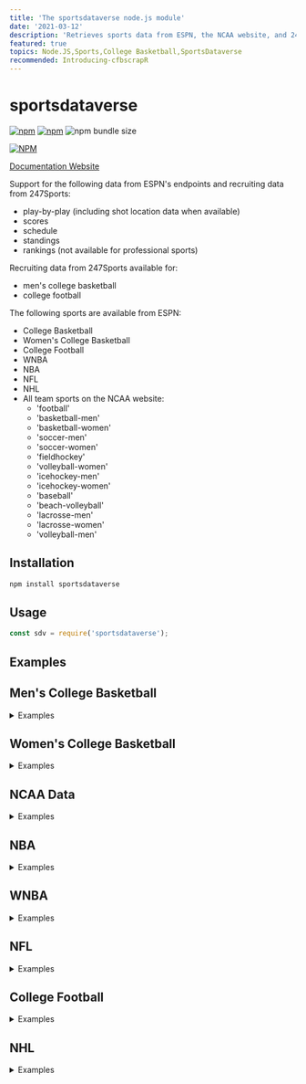 ```yaml
---
title: 'The sportsdataverse node.js module'
date: '2021-03-12'
description: 'Retrieves sports data from ESPN, the NCAA website, and 247.'
featured: true
topics: Node.JS,Sports,College Basketball,SportsDataverse
recommended: Introducing-cfbscrapR
---
```


# sportsdataverse

[![npm](https://img.shields.io/npm/v/sportsdataverse?style=for-the-badge)](https://www.npmjs.com/package/sportsdataverse)  [![npm](https://img.shields.io/npm/dm/sportsdataverse?style=for-the-badge)](https://www.npmjs.com/package/sportsdataverse) <img alt="npm bundle size" src="https://img.shields.io/bundlephobia/minzip/sportsdataverse?style=for-the-badge">

<a href='https://www.npmjs.com/package/sportsdataverse'>[![NPM](https://nodei.co/npm/sportsdataverse.png)](https://npmjs.org/package/sportsdataverse)</a>

[Documentation Website](https://saiemgilani.github.io/sportsdataverse/)

Support for the following data from ESPN's endpoints and recruiting data from 247Sports:

- play-by-play (including shot location data when available)
- scores
- schedule
- standings
- rankings (not available for professional sports)

Recruiting data from 247Sports available for:

- men's college basketball
- college football

The following sports are available from ESPN:

- College Basketball
- Women's College Basketball
- College Football
- WNBA
- NBA
- NFL
- NHL
- All team sports on the NCAA website:
  - 'football'
  - 'basketball-men'
  - 'basketball-women'
  - 'soccer-men'
  - 'soccer-women'
  - 'fieldhockey'
  - 'volleyball-women'
  - 'icehockey-men'
  - 'icehockey-women'
  - 'baseball'
  - 'beach-volleyball'
  - 'lacrosse-men'
  - 'lacrosse-women'
  - 'volleyball-men'

## Installation

```bash
npm install sportsdataverse
```

## Usage

```js
const sdv = require('sportsdataverse');
```

## Examples

## Men's College Basketball

<details><summary> Examples </summary>

### CBB Games

```js
const gameId = 401260281;

// get detailed play-by-play data for a game
const result = await sdv.cbb.getPlayByPlay(gameId);

// get box score
const result = await sdv.cbb.getBoxScore(gameId);

// get game all game data
const summary = await sdv.cbb.getSummary(gameId);

// get all game pickcenter data
const picks = await sdv.cbb.getPicks(gameId);

```

### CBB Scores

```js
const inputs = {
    year: 2021,
    month: 02,
    day: 15
};
const result = await sdv.cbb.getScoreboard(inputs);
```

### CBB Schedules

```js
const inputs = {
    groups: 50, // all Div-I games
    year: 2020,
    month: 12,
    day: 02
};

const result = await sdv.cbb.getSchedule(inputs);
```

### CBB Conferences

```js
const results = await sdv.cbb.getConferences();
```

## CBB Teams

```js
// get list of teams
const result = await sdv.cbb.getTeamList();

// get individual team data
const teamId = 52;
const result = await sdv.cbb.getTeamInfo(teamId);

// get team roster data
const result = await sdv.cbb.getTeamPlayers(teamId);
```

## CBB Rankings

```js
// get rankings
const inputs = {
    year: 2020,
    week: 19
};

const result = await sdv.cbb.getRankings(inputs);
```

## CBB Standings

```js
// get standings
const inputs = {
    year: 2020
};

const result = await sdv.cbb.getStandings(inputs);
```

## CBB Recruiting

```js
// get recruiting data from 247Composite
// get player rankings
const result = await sdv.cbb.getPlayerRankings({
                    year: 2016
                });

const result = await sdv.cbb.getPlayerRankings({
                    year: 2021,
                    position: "C"
                });

const result = await sdv.cbb.getPlayerRankings({
                    year: 2020,
                    group: "JuniorCollege"
                });

// get school rankings
const result = await sdv.cbb.getSchoolRankings(2021);

// get a school's commit list
const result = await sdv.cbb.getSchoolCommits('floridastate', 2020);
```

</details>

## Women's College Basketball

<details><summary> Examples </summary>

### WBB Games

```js
const gameId = 401260565;

// get detailed play-by-play data for a game
const result = await sdv.wbb.getPlayByPlay(gameId);

// get box score
const result = await sdv.wbb.getBoxScore(gameId);

// get game all game data
const summary = await sdv.wbb.getSummary(gameId);
```

### WBB Scores

```js
const inputs = {
    year: 2021,
    month: 02,
    day: 15
};
const result = await sdv.wbb.getScoreboard(inputs);
```

### WBB Schedules

```js
const inputs = {
    groups: 50, // all Div-I games
    year: 2020,
    month: 12,
    day: 02
};

const result = await sdv.wbb.getSchedule(inputs);
```

### WBB Conferences

```js
const results = await sdv.wbb.getConferences();
```

### WBB Teams

```js
// get list of teams
const result = await sdv.wbb.getTeamList();

// get individual team data
const teamId = 52;
const result = await sdv.wbb.getTeamInfo(teamId);

// get team roster data
const result = await sdv.wbb.getTeamPlayers(teamId);
```

### WBB Rankings

```js
// get rankings
const inputs = {
    year: 2020,
    week: 19
};

const result = await sdv.wbb.getRankings(inputs);
```

### WBB Standings

```js
// get standings
const inputs = {
    year: 2020
};

const result = await sdv.wbb.getStandings(inputs);
```

</details>

## NCAA Data

<details><summary> Examples </summary>

### NCAA Scoreboard

```js
// acceptable sport names:
// ['football' ,'basketball-men', 'basketball-women',
//  'soccer-men','soccer-women','fieldhockey',
//  'volleyball-women','beach-volleyball',
//  'icehockey-men','icehockey-women',
//  'baseball',  'volleyball-men',
//  'lacrosse-men', 'lacrosse-women']
// get ncaa scoreboard data for sport from above list
// (default: 'basketball-men')
const result = await sdv.ncaa.getScoreboard(
    sport = 'basketball-men', division = 'd1', year = 2020, month = 02, day = 15
)
```

### NCAA Games

```js
// NCAA game information for a given game id
const result = await sdv.ncaa.getInfo(5764053);

// NCAA box score for a given game id
const result = await sdv.ncaa.getBoxScore(5764053);

// NCAA play-by-play for a given game id
const result = await sdv.ncaa.getPlayByPlay(5764053);

// NCAA game team stats for a given game (appears to only exist for football)
const result = await sdv.ncaa.getTeamStats(5772253);

// NCAA game scoring summary for a given game (appears to only exist for football)
const result = await sdv.ncaa.getScoringSummary(5772253);
```

**update v1.0.17: can now use game url fragment (relative to [https://ncaa.com](https://ncaa.com)) pulled from ncaaScoreboard to capture redirected url gameId for games older than the past two years with ease**

```js
const result = await sdv.ncaa.getScoreboard(
    sport = 'basketball-men', division = 'd3', year = 2019, month = 02, day = 15
)
const urlGame = result["games"][16]["game"]["url"]

const gameId = await sdv.ncaa.getRedirectUrl(urlGame);
console.log(gameId);
const res = await sdv.ncaa.getBoxScore(game=gameId);

```

</details>

## NBA

<details><summary> Examples </summary>

### NBA Games

```js
const gameId = 401283399;

// get detailed play-by-play data for a game
const result = await sdv.nba.getPlayByPlay(gameId);

// get box score
const result = await sdv.nba.getBoxScore(gameId);

// get game all game data
const summary = await sdv.nba.getSummary(gameId);

// get all game pickcenter data
const picks = await sdv.nba.getPicks(gameId);

```

### NBA Scores

```js
const inputs = {
    year: 2021,
    month: 02,
    day: 15
};
const result = await sdv.nba.getScoreboard(inputs);
```

### NBA Schedules

```js
const inputs = {
    year: 2020,
    month: 12,
    day: 02
};

const result = await sdv.nba.getSchedule(inputs);
```

### NBA Conferences

```js
const results = await sdv.nba.getConferences();
```

### NBA Teams

```js
// get list of teams
const result = await sdv.nba.getTeamList();

// get individual team data
const teamId = 16;
const result = await sdv.nba.getTeamInfo(teamId);

// get team roster data
const result = await sdv.nba.getTeamPlayers(teamId);
```

### NBA Standings

```js
// get standings
const inputs = {
    year: 2020,
    group: 'league'
};

const result = await sdv.nba.getStandings(inputs);
```

</details>

## WNBA

<details><summary> Examples </summary>

### WNBA Games

```js
const gameId = 401244185;

// get detailed play-by-play data for a game
const result = await sdv.wnba.getPlayByPlay(gameId);

// get box score
const result = await sdv.wnba.getBoxScore(gameId);

// get game all game data
const summary = await sdv.wnba.getSummary(gameId);
```

### WNBA Scores

```js
const inputs = {
    year: 2021,
    month: 02,
    day: 15
};
const result = await sdv.wnba.getScoreboard(inputs);
```

### WNBA Schedules

```js
const inputs = {
    year: 2020,
    month: 12,
    day: 02
};

const result = await sdv.wnba.getSchedule(inputs);
```

### WNBA Teams

```js
// get list of teams
const result = await sdv.wnba.getTeamList();

// get individual team data
const teamId = 14;
const result = await sdv.wnba.getTeamInfo(teamId);

// get team roster data
const result = await sdv.wnba.getTeamPlayers(teamId);
```

### WNBA Standings

```js
// get standings
const inputs = {
    year: 2020,
    group: 'league'
};

const result = await sdv.wnba.getStandings(inputs);
```

</details>

## NFL

<details><summary> Examples </summary>

### NFL Games

```js
const gameId = 401220403;

// get detailed play-by-play data for a game
const result = await sdv.nfl.getPlayByPlay(gameId);

// get box score
const box = await sdv.nfl.getBoxScore(gameId);

// get all game data
const summary = await sdv.nfl.getSummary(gameId);

// get all game pickcenter data
const picks = await sdv.nfl.getPicks(gameId);

```

### NFL Scores

```js
const inputs = {
    year: 2021,
    month: 02,
    day: 07
};
const result = await sdv.nfl.getScoreboard(inputs);
```

### NFL Schedules

```js
const inputs = {
    year: 2021,
    month: 02,
    day: 07
};

const result = await sdv.nfl.getSchedule(inputs);
```

### NFL Teams

```js
// get list of teams
const result = await sdv.nfl.getTeamList();

// get individual team data
const teamId = 27;
const result = await sdv.nfl.getTeamInfo(teamId);

// get team roster data
const result = await sdv.nfl.getTeamPlayers(teamId);
```

### NFL Standings

```js
// get standings
// acceptable group names: ['league','conference','division']
const inputs = {
    year: 2020,
    group: 'league'
};

const result = await sdv.nfl.getStandings(inputs);
```

</details>

## College Football

<details><summary> Examples </summary>

### CFB Games

```js
const gameId = 401256194;

// get detailed play-by-play data for a game
const result = await sdv.cfb.getPlayByPlay(gameId);

// get box score
const result = await sdv.cfb.getBoxScore(gameId);

// get game all game data
const summary = await sdv.cfb.getSummary(gameId);

// get all game pickcenter data
const picks = await sdv.cfb.getPicks(gameId);

```

### CFB Scores

```js
const inputs = {
    groups: 80,  //FBS Group Code, 81 for FCS
    year: 2021,
    month: 12,
    day: 15
};
const result = await sdv.cfb.getScoreboard(inputs);
```

### CFB Schedules

```js
const inputs = {
    groups: 80, // all Div-I games
    year: 2020,
    month: 12,
    day: 02
};

const result = await sdv.cfb.getSchedule(inputs);
```

### CFB Conferences

```js
const results = await sdv.cfb.getConferences();
```

## CFB Teams

```js
// get list of teams
const result = await sdv.cfb.getTeamList();

// get individual team data
const teamId = 52;
const result = await sdv.cfb.getTeamInfo(teamId);

// get team roster data
const result = await sdv.cfb.getTeamPlayers(teamId);
```

## CFB Rankings

```js
// get rankings
const inputs = {
    year: 2020,
    week: 12
};

const result = await sdv.cfb.getRankings(inputs);
```

## CFB Standings

```js
// get standings
const inputs = {
    year: 2020
};

const result = await sdv.cfb.getStandings(inputs);
```

## CFB Recruiting

```js
// get recruiting data from 247Composite
// get player rankings
const result = await sdv.cfb.getPlayerRankings({
                    year: 2016
                });

const result = await sdv.cfb.getPlayerRankings({
                    year: 2021,
                    position: "DT"
                });

const result = await sdv.cfb.getPlayerRankings({
                    year: 2020,
                    group: "JuniorCollege"
                });

// get school rankings
const result = await sdv.cfb.getSchoolRankings(2021);

// get a school's commit list
const result = await sdv.cfb.getSchoolCommits('floridastate', 2020);
```

</details>

## NHL

<details><summary> Examples </summary>

### NHL Games

```js
const gameId = 401272446;

// get detailed play-by-play data for a game
const result = await sdv.nhl.getPlayByPlay(gameId);

// get box score
const box = await sdv.nhl.getBoxScore(gameId);

// get all game data
const summary = await sdv.nhl.getSummary(gameId);

// get all game pickcenter data
const picks = await sdv.nhl.getPicks(gameId);

```

### NHL Scores

```js
const inputs = {
    year: 2021,
    month: 02,
    day: 15
};
const result = await sdv.nhl.getScoreboard(inputs);
```

### NHL Schedules

```js
const inputs = {
    year: 2021,
    month: 02,
    day: 15
};

const result = await sdv.nhl.getSchedule(inputs);
```

### NHL Teams

```js
// get list of teams
const result = await sdv.nhl.getTeamList();

// get individual team data
const teamId = 16;
const result = await sdv.nhl.getTeamInfo(teamId);

// get team roster data
const result = await sdv.nhl.getTeamPlayers(teamId);
```

### NHL Standings

```js
// get standings
const inputs = {
    year: 2020
};

const result = await sdv.nhl.getStandings(inputs);
```

</details>
